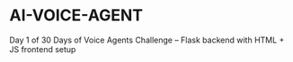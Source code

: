 # AI-VOICE-AGENT
Day 1 of 30 Days of Voice Agents Challenge – Flask backend with HTML + JS frontend setup
